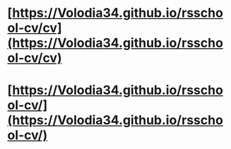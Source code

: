 # [https://Volodia34.github.io/rsschool-cv/cv](https://Volodia34.github.io/rsschool-cv/cv)
# [https://Volodia34.github.io/rsschool-cv/](https://Volodia34.github.io/rsschool-cv/)